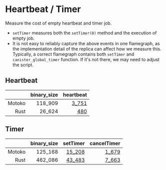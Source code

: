 # Heartbeat / Timer

Measure the cost of empty heartbeat and timer job.

* `setTimer` measures both the `setTimer(0)` method and the execution of empty job.
* It is not easy to reliably capture the above events in one flamegraph, as the implementation detail
of the replica can affect how we measure this. Typically, a correct flamegraph contains both `setTimer` and `canister_global_timer` function. If it's not there, we may need to adjust the script.


## Heartbeat

| |binary_size|heartbeat|
|--:|--:|--:|
|Motoko|118_909|[3_751](Motoko_heartbeat.svg)|
|Rust|26_624|[480](Rust_heartbeat.svg)|

## Timer

| |binary_size|setTimer|cancelTimer|
|--:|--:|--:|--:|
|Motoko|125_168|[15_208](Motoko_setTimer.svg)|[1_679](Motoko_cancelTimer.svg)|
|Rust|462_086|[43_483](Rust_setTimer.svg)|[7_663](Rust_cancelTimer.svg)|
